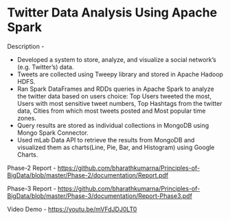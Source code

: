 # Twitter Data Analysis Using Apache Spark

Description - 

* Developed a system to store, analyze, and visualize a social network’s (e.g. Twitter’s) data. 
* Tweets are collected using Tweepy library and stored in Apache Hadoop HDFS.
* Ran Spark DataFrames and RDDs queries in Apache Spark to analyze the twitter data based on users choice: Top Users tweeted the most, Users with most sensitive tweet numbers, Top Hashtags from the twitter data, Cities from which most tweets posted and Most popular time zones.
* Query results are stored as individual collections in MongoDB using Mongo Spark Connector.
* Used mLab Data API to retrieve the results from MongoDB and visualized them as charts(Line, Pie, Bar, and Histogram) using Google Charts.

Phase-2 Report - https://github.com/bharathkumarna/Principles-of-BigData/blob/master/Phase-2/documentation/Report.pdf

Phase-3 Report - https://github.com/bharathkumarna/Principles-of-BigData/blob/master/Phase-3/documentation/Report-Phase3.pdf

Video Demo - https://youtu.be/mVFdJDJ0LT0
